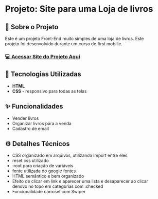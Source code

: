 <h1>Projeto: Site para uma Loja de livros </h1>

<h2>📌 Sobre o Projeto</h2>
<p>Este é um projeto Front-End muito simples de uma loja de livros. Este projeto foi desenvolvido durante um curso de first mobille.</p>

<h3>💻<a href="https://deangelleses.github.io/loja_de_livros_ficticio-HTML-CSS-JavaScript/" target="_blank"> Acessar Site do Projeto Aqui</a></h3>

<h2>🚀 Tecnologias Utilizadas</h2>
<ul>
  <li><b>HTML</b></li>
  <li><b>CSS</b> - responsivo para todas as telas</li>
</ul>

<h2>✨ Funcionalidades</h2>
<ul>
  <li>Vender livros</li>
  <li>Organizar livros para a venda</li>
  <li>Cadastro de email</li>
</ul>

<h2>⚙️ Detalhes Técnicos</h2>
<ul>
  <li>CSS organizado em arquivos, utilizando import entre eles</li>
  <li>reset css utilizado</li>
  <li>:root para criação de variáveis</li>
  <li>fonte utilizada do google fontes</li>
  <li>HTML semântico e bem organizado</li>
  <li>Efeito de clicar em link e aparecer uma lista e desaparecer ao clicar denovo no topo em categorias com :checked</li>
  <li>Funcionalidade carrosel com Swiper</li>
</ul>
